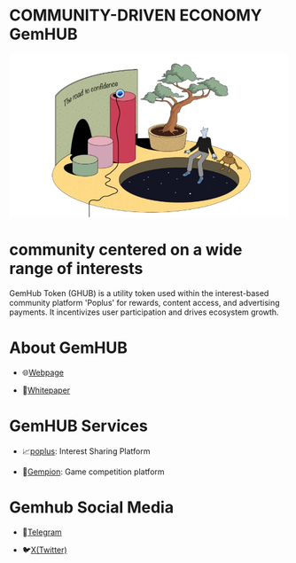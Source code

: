 <h1> COMMUNITY-DRIVEN ECONOMY GemHUB </h1> 

<img src="https://github.com/GHUB-Protocol/GHUB-Protocol/blob/main/22.png" width="1000">

<h1>community centered on a wide range of interests</h1>
GemHub Token (GHUB) is a utility token used within the interest-based community platform 'Poplus' for rewards, content access, and advertising payments. It incentivizes user participation and drives ecosystem growth.


<h1>About GemHUB </h1>

- 🌐[Webpage](https://www.gemhub.io)
  
- 📜[Whitepaper](https://docs.gemhub.net/english)


<h1>GemHUB Services</h1>

- 📈[poplus](https://poplus.io): Interest Sharing Platform

- 🎨[Gempion](https://gempion.io/): Game competition platform


<h1>Gemhub Social Media</h1>

- 📢[Telegram](https://t.me/GemHUB_Protocol)

- 🐦[X(Twitter)](https://x.com/GemHUB_Protocol)
